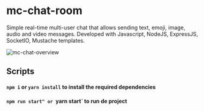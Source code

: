 # mc-chat-room
Simple real-time multi-user chat that allows sending text, emoji, image, audio and video messages. Developed with Javascript, NodeJS, ExpressJS, SocketIO, Mustache templates.

![mc-chat-overview](https://user-images.githubusercontent.com/43031902/124005317-d41c9500-d9d0-11eb-9b76-36aa7981ce39.png)

## Scripts

#### `npm i` or `yarn install` to install the required dependencies


#### `npm run start" or `yarn start` to run de project


